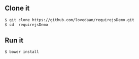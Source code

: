 ## Clone it

```bash
$ git clone https://github.com/lovedaan/requirejsDemo.git
$ cd  requirejsDemo
```

## Run it

```bash
$ bower install
```